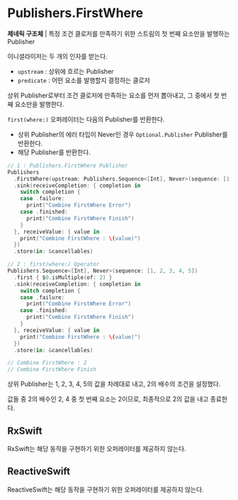 # Publishers.FirstWhere

**제네릭 구조체** | 특정 조건 클로저를 만족하기 위한 스트림의 첫 번째 요소만을 발행하는 Publisher

이니셜라이저는 두 개의 인자를 받는다.

- `upstream` : 상위에 흐르는 Publisher
- `predicate` : 어떤 요소를 발행할지 결정하는 클로저

상위 Publisher로부터 조건 클로저에 만족하는 요소를 먼저 뽑아내고, 그 중에서 첫 번째 요소만을 발행한다.

`first(where:)` 오퍼레이터는 다음의 Publisher를 반환한다.

- 상위 Publisher의 에러 타입이 Never인 경우 `Optional.Publisher` Publisher를 반환한다.
- 해당 Publisher를 반환한다.

```swift
// 1 : Publishers.FirstWhere Publisher
Publishers
  .FirstWhere(upstream: Publishers.Sequence<[Int], Never>(sequence: [1, 2, 3, 4, 5])) { $0.isMultiple(of: 2) }
  .sink(receiveCompletion: { completion in
    switch completion {
    case .failure:
      print("Combine FirstWhere Error")
    case .finished:
      print("Combine FirstWhere Finish")
    }
  }, receiveValue: { value in
    print("Combine FirstWhere : \(value)")
  })
  .store(in: &cancellables)

// 2 : first(where:) Operator
Publishers.Sequence<[Int], Never>(sequence: [1, 2, 3, 4, 5])
  .first { $0.isMultiple(of: 2) }
  .sink(receiveCompletion: { completion in
    switch completion {
    case .failure:
      print("Combine FirstWhere Error")
    case .finished:
      print("Combine FirstWhere Finish")
    }
  }, receiveValue: { value in
    print("Combine FirstWhere : \(value)")
  })
  .store(in: &cancellables)

// Combine FirstWhere : 2
// Combine FirstWhere Finish
```

상위 Publisher는 1, 2, 3, 4, 5의 값을 차례대로 내고, 2의 배수의 조건을 설정했다.

값들 중 2의 배수인 2, 4 중 첫 번째 요소는 2이므로, 최종적으로 2의 값을 내고 종료한다.

## RxSwift

RxSwift는 해당 동작을 구현하기 위한 오퍼레이터를 제공하지 않는다.

## ReactiveSwift

ReactiveSwift는 해당 동작을 구현하기 위한 오퍼레이터를 제공하지 않는다.
